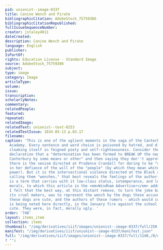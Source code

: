 ```yaml
---
pid: unionist--image-0337
title: Canine Wench and Pirate
bibliographicCitation: AdobeStock_75759386
bibliographicCitationRepublished: 
fullIssueSequenceNumber: 
creator: jstaley4011
dateCreated: 
description: Canine Wench and Pirate
language: English
publisher: 
IsPartOf: 
rights: Education License - Standard Image
source: AdobeStock_75759386
subject: 
type: image
category: Image
articleType: 
volume: 
issue: 
transcription: 
scholarlyNotes: 
commentary: 
relatedPeople: 
featured: 
repeated: 
relatedImage: 
relatedText: unionist--text-0253
relatedTextIssue: 1834-03-13 p.03.17
filename: 
caption: 'This is one of the ugliest moments in the saga of the Canterbury Female
  Academy. Every sentence and word choice is poisoned by hatred, and disingenuously
  cloaking itself in feigned piety and self-righteousness. Consider the forthright
  declaration that a "determination has been formed to BREAK UP the negro school in
  Canterbury by some means or other" and then saying they don''t approve of it! Then
  there is the sexism directed at Prudence Crandall for daring to be "undisturbed"
  in her defiance of the will of the "people" (by which they mean white people with
  power). But it is the intersectional violence directed at the Black students, by
  calling them "wenches," that best reveals the feelings of the author(s). "Wench"
  is a term that carries with it low-class status, intemperance, and loose sexual
  morals, to which this article in the <em>Windham Advertiser</em> adds racism. Thus
  I felt that the best way, at this distant remove, to turn the joke back against
  its cruel makers, was to represent the wench by the dogs these accusers were. Unfortunately,
  these dogs are cute, and the authors of these rumors - which would come true, as
  is being noted here directly, in the January fire against the school - were not
  cute. They were, in fact, morally ugly. '
order: '748'
layout: items_item
collection: items
thumbnail: "/img/derivatives/iiif/images/unionist--image-0337/full/250,/0/default.jpg"
manifest: "/img/derivatives/iiif/unionist--image-0337/manifest.json"
full: "/img/derivatives/iiif/images/unionist--image-0337/full/1140,/0/default.jpg"
! '': 
---
```

